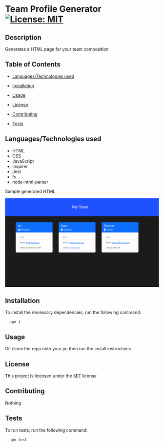 # Team Profile Generator [![License: MIT](https://img.shields.io/badge/License-MIT-yellow.svg)](https://opensource.org/licenses/MIT)
  

## Description
Generates a HTML page for your team composition

## Table of Contents
- [Languages/Technologies used](#languagestechnologies-used)

- [Installation](#installation)
  
- [Usage](#usage)
  
- [License](#license)
  
- [Contributing](#contributing)
  
- [Tests](#tests)

## Languages/Technologies used
 - HTML
 - CSS
 - JavaScript
 - Inquirer
 - Jest
 - fs
 - node-html-parser

Sample generated HTML

![](./images/sample.PNG)
  

## Installation
To install the necessary dependencies, run the following command:
```
  npm i
```
  

## Usage
Git clone the repo onto your pc then run the install instructions
  

## License
This project is licensed under the [MIT](https://opensource.org/licenses/MIT) license
  

## Contributing
Nothing
  

## Tests
To run tests, run the following command:
```
  npm test
```
